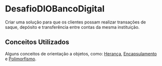 # DesafioDIOBancoDigital


Criar uma solução para que os clientes possam realizar transações de saque, depósito e transferência entre contas da mesma instituição.

## Conceitos Utilizados

Alguns conceitos de orientação a objetos, como: [Herança](https://www.devmedia.com.br/encapsulamento-polimorfismo-heranca-em-java/12991), [Encapsulamento](https://www.devmedia.com.br/encapsulamento-polimorfismo-heranca-em-java/12991) e [Polimorfismo](https://www.devmedia.com.br/encapsulamento-polimorfismo-heranca-em-java/12991). 
